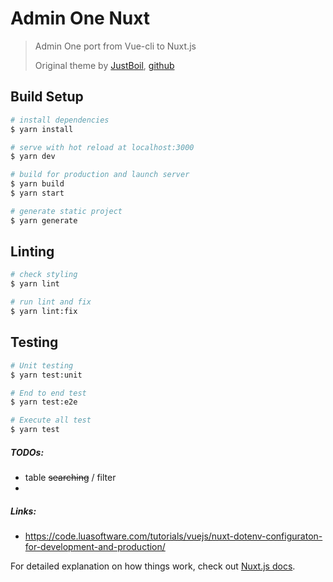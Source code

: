 # Admin One Nuxt

> Admin One port from Vue-cli to Nuxt.js
>
> Original theme by [JustBoil](https://justboil.me/bulma-admin-template/one), 
> [github](https://github.com/vikdiesel/admin-one-vue-bulma-dashboard)

## Build Setup
``` bash
# install dependencies
$ yarn install

# serve with hot reload at localhost:3000
$ yarn dev

# build for production and launch server
$ yarn build
$ yarn start

# generate static project
$ yarn generate
```

## Linting
``` bash
# check styling
$ yarn lint

# run lint and fix
$ yarn lint:fix
```

## Testing
``` bash
# Unit testing
$ yarn test:unit

# End to end test
$ yarn test:e2e

# Execute all test
$ yarn test
```

##### TODOs:
* table ~~searching~~ / filter
* 

##### Links:
* https://code.luasoftware.com/tutorials/vuejs/nuxt-dotenv-configuraton-for-development-and-production/


For detailed explanation on how things work, check out [Nuxt.js docs](https://nuxtjs.org).
